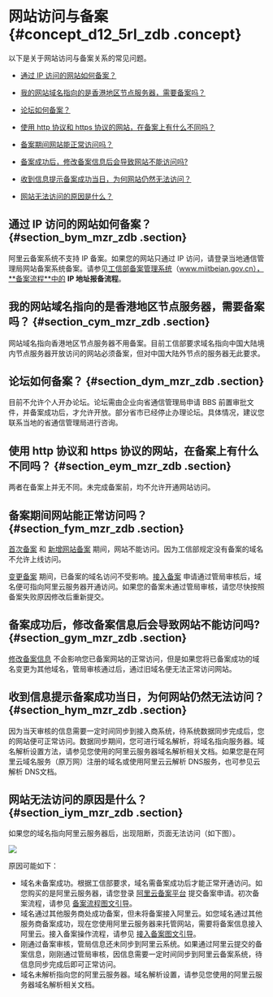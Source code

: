 # 网站访问与备案 {#concept_d12_5rl_zdb .concept}

以下是关于网站访问与备案关系的常见问题。

-   [通过 IP 访问的网站如何备案？](#section_bym_mzr_zdb)
-   [我的网站域名指向的是香港地区节点服务器，需要备案吗？](#section_cym_mzr_zdb)

-   [论坛如何备案？](#section_dym_mzr_zdb)

-   [使用 http 协议和 https 协议的网站，在备案上有什么不同吗？](#section_eym_mzr_zdb)

-   [备案期间网站能正常访问吗？](#section_fym_mzr_zdb)

-   [备案成功后，修改备案信息后会导致网站不能访问吗?](#section_gym_mzr_zdb)

-   [收到信息提示备案成功当日，为何网站仍然无法访问？](#section_hym_mzr_zdb)

-   [网站无法访问的原因是什么？](#section_iym_mzr_zdb)


## 通过 IP 访问的网站如何备案？ {#section_bym_mzr_zdb .section}

阿里云备案系统不支持 IP 备案。如果您的网站只通过 IP 访问，请登录当地通信管理局网站备案系统备案。请参见[工信部备案管理系统](http://www.miitbeian.gov.cn)（www.miitbeian.gov.cn），**备案流程**中的 **IP 地址报备流程**。

## 我的网站域名指向的是香港地区节点服务器，需要备案吗？ {#section_cym_mzr_zdb .section}

网站域名指向香港地区节点服务器不用备案。目前工信部要求域名指向中国大陆境内节点服务器开放访问的网站必须备案，但对中国大陆外节点的服务器无此要求。

## 论坛如何备案？ {#section_dym_mzr_zdb .section}

目前不允许个人开办论坛。论坛需由企业向省通信管理局申请 BBS 前置审批文件，并备案成功后，才允许开放。部分省市已经停止办理论坛。具体情况，建议您联系当地的省通信管理局进行咨询。

## 使用 http 协议和 https 协议的网站，在备案上有什么不同吗？ {#section_eym_mzr_zdb .section}

两者在备案上并无不同。未完成备案前，均不允许开通网站访问。

## 备案期间网站能正常访问吗？ {#section_fym_mzr_zdb .section}

[首次备案](../../../../cn.zh-CN/备案流程/首次备案流程图文引导.md#) 和 [新增网站备案](../../../../cn.zh-CN/备案流程/新增网站备案（原备案不在阿里云）.md#) 期间，网站不能访问。因为工信部规定没有备案的域名不允许上线访问。

[变更备案](../../../../cn.zh-CN/备案流程/变更备案信息图文引导.md#) 期间，已备案的域名访问不受影响。[接入备案](../../../../cn.zh-CN/备案流程/接入备案和取消接入操作引导.md#) 申请通过管局审核后，域名便可指向阿里云服务器开通访问。如果您的备案未通过管局审核，请您尽快按照备案失败原因修改后重新提交。

## 备案成功后，修改备案信息后会导致网站不能访问吗? {#section_gym_mzr_zdb .section}

[修改备案信息](../../../../cn.zh-CN/备案流程/变更备案信息图文引导.md#) 不会影响您已备案网站的正常访问，但是如果您将已备案成功的域名变更为其他域名，管局审核通过后，通过旧域名便无法正常访问网站。

## 收到信息提示备案成功当日，为何网站仍然无法访问？ {#section_hym_mzr_zdb .section}

因为当天审核的信息需要一定时间同步到接入商系统，待系统数据同步完成后，您的网站便可正常访问。数据同步期间，您可进行域名解析，将域名指向服务器。域名解析设置方法，请参见您使用的阿里云服务器域名解析相关文档。如果您是在阿里云域名服务（原万网）注册的域名或使用阿里云云解析 DNS服务，也可参见云解析 DNS文档。

## 网站无法访问的原因是什么？ {#section_iym_mzr_zdb .section}

如果您的域名指向阿里云服务器后，出现阻断，页面无法访问（如下图）。

![](http://static-aliyun-doc.oss-cn-hangzhou.aliyuncs.com/assets/img/14211/5248_zh-CN.jpg)

原因可能如下：

-   域名未备案成功。根据工信部要求，域名需备案成功后才能正常开通访问。如您购买的是阿里云服务器，请您登录 [阿里云备案平台](http://beian.aliyun.com/) 提交备案申请。初次备案流程，请参见 [备案流程图文引导](../../../../cn.zh-CN/备案流程/首次备案流程图文引导.md#)。
-   域名通过其他服务商处成功备案，但未将备案接入阿里云。如您域名通过其他服务商备案成功，现在您使用阿里云服务器来托管网站，需要将备案信息接入阿里云。接入备案操作流程，请参见 [接入备案图文引导](../../../../cn.zh-CN/备案流程/接入备案和取消接入操作引导.md#)。
-   刚通过备案审核，管局信息还未同步到阿里云系统。如果通过阿里云提交的备案信息，刚刚通过管局审核，因信息需要一定时间同步到阿里云备案系统，待信息同步完成后即可正常访问。
-   域名未解析指向您的阿里云服务器。域名解析设置，请参见您使用的阿里云服务器域名解析相关文档。

